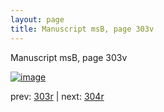 ```yaml
---
layout: page
title: Manuscript msB, page 303v
---
```


Manuscript msB, page 303v

[![image](http://www.homermultitext.org/iipsrv?OBJ=IIP,1.0&FIF=/project/homer/pyramidal/deepzoom/hmt/vbbifolio/pending/vb_303v_304r.tif&WID=100&CVT=JPEG)](http://www.homermultitext.org/ict2/?urn=urn:cite2:hmt:vbbifolio.pending:vb_303v_304r)

prev:  [303r](../303r) | next:  [304r](../304r)


